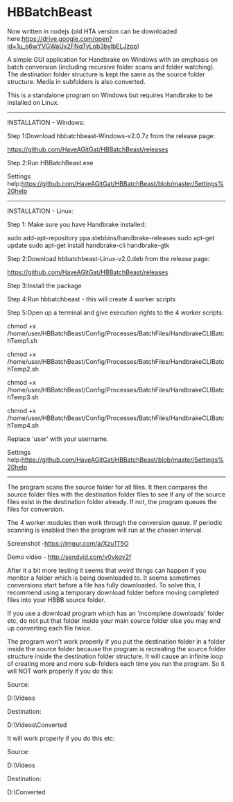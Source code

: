 # HBBatchBeast

Now written in nodejs (old HTA version can be downloaded here:https://drive.google.com/open?id=1u_o6wYVGWaUx2FNqTyLob3bylbELJzop)

A simple GUI application for Handbrake on Windows with an emphasis on batch conversion (including recursive folder scans and folder watching). The destination folder structure is kept the same as the source folder structure. Media in subfolders is also converted.

This is a standalone program on Windows but requires Handbrake to be installed on Linux. 

-------------------------------------------------------------
INSTALLATION - Windows:

Step 1:Download hbbatchbeast-Windows-v2.0.7z from the release page:

https://github.com/HaveAGitGat/HBBatchBeast/releases

Step 2:Run HBBatchBeast.exe

Settings help:https://github.com/HaveAGitGat/HBBatchBeast/blob/master/Settings%20help

-----------------------------------------------------------------------------

INSTALLATION - Linux:

Step 1: Make sure you have Handbrake installed:

sudo add-apt-repository ppa:stebbins/handbrake-releases
sudo apt-get update
sudo apt-get install handbrake-cli handbrake-gtk


Step 2:Download hbbatchbeast-Linux-v2.0.deb from the release page:

https://github.com/HaveAGitGat/HBBatchBeast/releases

Step 3:Install the package

Step 4:Run hbbatchbeast - this will create 4 worker scripts

Step 5:Open up a terminal and give execution rights to the 4 worker scripts:

chmod +x /home/user/HBBatchBeast/Config/Processes/BatchFiles/HandbrakeCLIBatchTemp1.sh

chmod +x /home/user/HBBatchBeast/Config/Processes/BatchFiles/HandbrakeCLIBatchTemp2.sh

chmod +x /home/user/HBBatchBeast/Config/Processes/BatchFiles/HandbrakeCLIBatchTemp3.sh

chmod +x /home/user/HBBatchBeast/Config/Processes/BatchFiles/HandbrakeCLIBatchTemp4.sh

Replace 'user' with your username.

Settings help:https://github.com/HaveAGitGat/HBBatchBeast/blob/master/Settings%20help

-------------------------------------------------------------


The program scans the source folder for all files. It then compares the source folder files with the destination folder files to see if any of the source files exist in the destination folder already. If not, the program queues the files for conversion.
 
The 4 worker modules then work through the conversion queue. If periodic scanning is enabled then the program will run at the chosen interval.

Screenshot -https://imgur.com/a/Xzu1T5O

Demo video - http://sendvid.com/v0vkqv2f


After it a bit more testing it seems that weird things can happen if you monitor a folder which is being downloaded to. It seems sometimes conversions start before a file has fully downloaded. To solve this, I recommend using a temporary download folder before moving completed files into your HBBB source folder.

If you use a download program which has an 'incomplete downloads' folder etc, do not put that folder inside your main source folder else you may end up converting each file twice.

The program won't work properly if you put the destination folder in a folder inside the source folder because the program is recreating the source folder structure inside the destination folder structure. It will cause an infinite loop of creating more and more sub-folders each time you run the program. So it will NOT work properly if you do this:

Source:

D:\Videos

Destination:

D:\Videos\Converted

It will work properly if you do this etc:

Source:

D:\Videos

Destination:

D:\Converted
